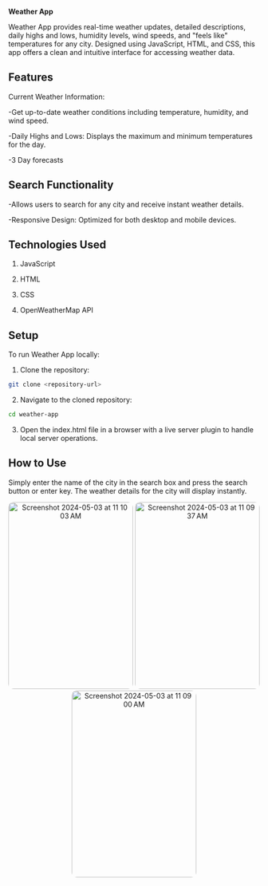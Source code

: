 **Weather App**


Weather App provides real-time weather updates, detailed descriptions, daily highs and lows, humidity levels, wind speeds, and "feels like" temperatures for any city. Designed using JavaScript, HTML, and CSS, this app offers a clean and intuitive interface for accessing weather data.


## Features


Current Weather Information: 


-Get up-to-date weather conditions including temperature, humidity, and wind speed.


-Daily Highs and Lows: Displays the maximum and minimum temperatures for the day.

-3 Day forecasts 

## Search Functionality


-Allows users to search for any city and receive instant weather details.


-Responsive Design: Optimized for both desktop and mobile devices.

## Technologies Used


1. JavaScript


2. HTML


3. CSS


4. OpenWeatherMap API

## Setup


To run Weather App locally:

1. Clone the repository:
```bash
git clone <repository-url>
```
2. Navigate to the cloned repository:
```bash
cd weather-app
```

3. Open the index.html file in a browser with a live server plugin to handle local server operations.


## How to Use
Simply enter the name of the city in the search box and press the search button or enter key. The weather details for the city will display instantly.


<p align="center">
  <img width="250" height="375" style="border-radius: 10px" alt="Screenshot 2024-05-03 at 11 10 03 AM" src="https://github.com/stringsc/WeatherApp/assets/122483725/01e8c205-86e6-43f4-a699-435b7a0689d4">

  <img width="250" height="375" style="border-radius: 10px" alt="Screenshot 2024-05-03 at 11 09 37 AM" src="https://github.com/stringsc/WeatherApp/assets/122483725/60bba8cb-9ff6-45a4-9be8-b7dc90b8d1e9">

  <img width="250" height="375" style="border-radius: 10px" alt="Screenshot 2024-05-03 at 11 09 00 AM" src="https://github.com/stringsc/WeatherApp/assets/122483725/18e3a3e6-7691-49ba-8e40-63115edacdb6">


</p>


